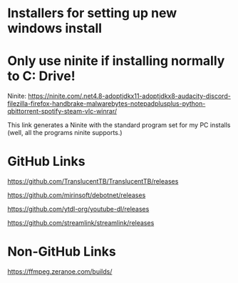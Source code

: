 # Installers for setting up new windows install

# Only use ninite if installing normally to C: Drive!

Ninite: https://ninite.com/.net4.8-adoptjdkx11-adoptjdkx8-audacity-discord-filezilla-firefox-handbrake-malwarebytes-notepadplusplus-python-qbittorrent-spotify-steam-vlc-winrar/

This link generates a Ninite with the standard program set for my PC installs (well, all the programs ninite supports.)

# GitHub Links

https://github.com/TranslucentTB/TranslucentTB/releases

https://github.com/mirinsoft/debotnet/releases

https://github.com/ytdl-org/youtube-dl/releases

https://github.com/streamlink/streamlink/releases


# Non-GitHub Links

https://ffmpeg.zeranoe.com/builds/
